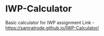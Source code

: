 # IWP-Calculator
Basic calculator for IWP assignment
Link - https://samratrode.github.io/IWP-Calculator/
